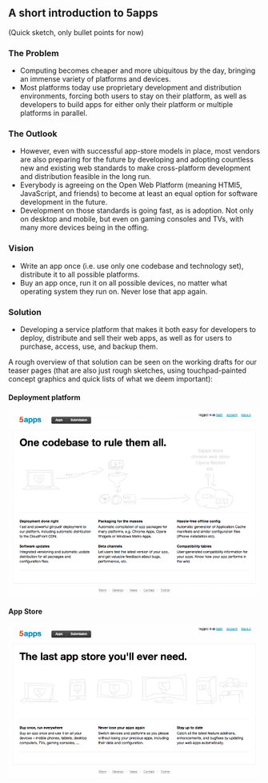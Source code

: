 ## A short introduction to 5apps

(Quick sketch, only bullet points for now)

### The Problem

* Computing becomes cheaper and more ubiquitous by the day, bringing an immense variety of platforms and devices.
* Most platforms today use proprietary development and distribution environments, forcing both users to stay on their platform, as well as developers to build apps for either only their platform or multiple platforms in parallel.

### The Outlook

* However, even with successful app-store models in place, most vendors are also preparing for the future by developing and adopting countless new and existing web standards to make cross-platform development and distribution feasible in the long run.
* Everybody is agreeing on the Open Web Platform (meaning HTMl5, JavaScript, and friends) to become at least an equal option for software development in the future.
* Development on those standards is going fast, as is adoption. Not only on desktop and mobile, but even on gaming consoles and TVs, with many more devices being in the offing.

### Vision

* Write an app once (i.e. use only one codebase and technology set), distribute it to all possible platforms.
* Buy an app once, run it on all possible devices, no matter what operating system they run on. Never lose that app again.

### Solution

* Developing a service platform that makes it both easy for developers to deploy, distribute and sell their web apps, as well as for users to purchase, access, use, and backup them.

A rough overview of that solution can be seen on the working drafts for our teaser pages (that are also just rough sketches, using touchpad-painted concept graphics and quick lists of what we deem important):

#### Deployment platform

![Teaser page for deployment platform](screenshot_1.png)

#### App Store

![Teaser page for app store](screenshot_2.png)
